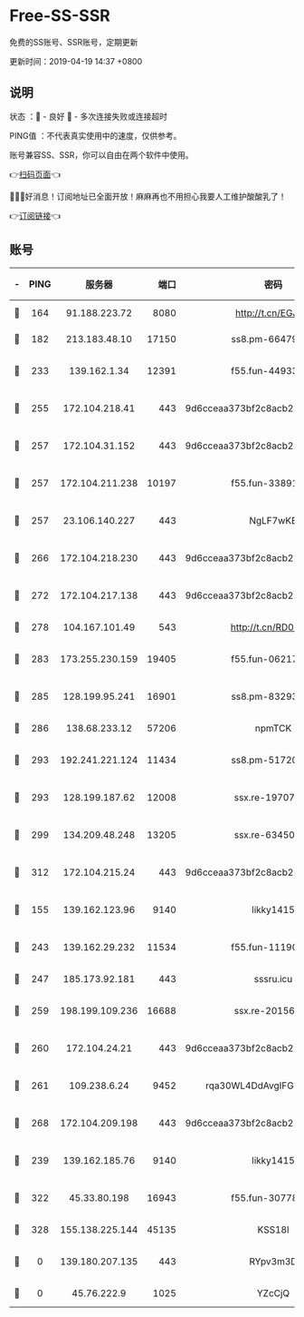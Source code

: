 # Free-SS-SSR

免费的SS账号、SSR账号，定期更新

更新时间：2019-04-19 14:37 +0800

## 说明

状态     ：🙂 - 良好 🙁 - 多次连接失败或连接超时

PING值   ：不代表真实使用中的速度，仅供参考。

账号兼容SS、SSR，你可以自由在两个软件中使用。

👉[扫码页面](https://liesauer.github.io/Free-SS-SSR/)👈

🎉🎉🎉好消息！订阅地址已全面开放！麻麻再也不用担心我要人工维护酸酸乳了！

👉[订阅链接](https://www.liesauer.net/yogurt/subscribe?ACCESS_TOKEN=DAYxR3mMaZAsaqUb)👈

## 账号

|-|PING|服务器|端口|密码|加密方式|区域|
|:----:|:----:|:-----:|-----:|:----:|:----:|:----:|
|🙂|164|91.188.223.72|8080|http://t.cn/EGJIyrl|rc4-md5|RU|
|🙂|182|213.183.48.10|17150|ss8.pm-66479246|rc4-md5|RU|
|🙂|233|139.162.1.34|12391|f55.fun-44933569|aes-256-cfb|SG|
|🙂|255|172.104.218.41|443|9d6cceaa373bf2c8acb22e60b6a58be6|aes-256-cfb|US|
|🙂|257|172.104.31.152|443|9d6cceaa373bf2c8acb22e60b6a58be6|aes-256-cfb|US|
|🙂|257|172.104.211.238|10197|f55.fun-33891548|aes-256-cfb|US|
|🙂|257|23.106.140.227|443|NgLF7wKB|aes-256-cfb|US|
|🙂|266|172.104.218.230|443|9d6cceaa373bf2c8acb22e60b6a58be6|aes-256-cfb|US|
|🙂|272|172.104.217.138|443|9d6cceaa373bf2c8acb22e60b6a58be6|aes-256-cfb|US|
|🙂|278|104.167.101.49|543|http://t.cn/RD0D7sx|rc4-md5|CA|
|🙂|283|173.255.230.159|19405|f55.fun-06217116|aes-256-cfb|US|
|🙂|285|128.199.95.241|16901|ss8.pm-83293789|aes-256-cfb|SG|
|🙂|286|138.68.233.12|57206|npmTCK|rc4-md5|US|
|🙂|293|192.241.221.124|11434|ss8.pm-51720881|aes-256-cfb|US|
|🙂|293|128.199.187.62|12008|ssx.re-19707591|aes-256-cfb|SG|
|🙂|299|134.209.48.248|13205|ssx.re-63450110|aes-256-cfb|US|
|🙂|312|172.104.215.24|443|9d6cceaa373bf2c8acb22e60b6a58be6|aes-256-cfb|US|
|🙂|155|139.162.123.96|9140|likky1415|aes-256-cfb|JP|
|🙂|243|139.162.29.232|11534|f55.fun-11190263|aes-256-cfb|SG|
|🙂|247|185.173.92.181|443|sssru.icu|rc4-md5|RU|
|🙂|259|198.199.109.236|16688|ssx.re-20156977|aes-256-cfb|US|
|🙂|260|172.104.24.21|443|9d6cceaa373bf2c8acb22e60b6a58be6|aes-256-cfb|US|
|🙂|261|109.238.6.24|9452|rqa30WL4DdAvgIFG6Fs3znzTa|aes-256-cfb|FR|
|🙂|268|172.104.209.198|443|9d6cceaa373bf2c8acb22e60b6a58be6|aes-256-cfb|US|
|🙁|239|139.162.185.76|9140|likky1415|aes-256-cfb|DE|
|🙁|322|45.33.80.198|16943|f55.fun-30778693|aes-256-cfb|US|
|🙁|328|155.138.225.144|45135|KSS18l|rc4-md5|US|
|🙁|0|139.180.207.135|443|RYpv3m3D|aes-256-cfb|JP|
|🙁|0|45.76.222.9|1025|YZcCjQ|rc4-md5|JP|
